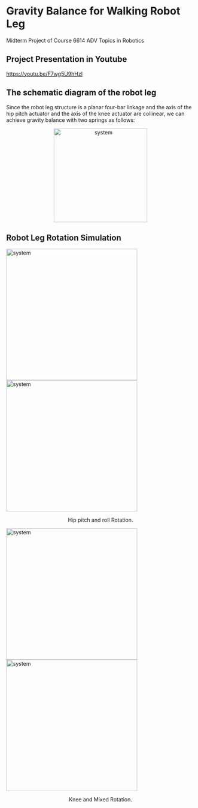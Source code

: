 # Gravity Balance for Walking Robot Leg
Midterm Project of Course 6614 ADV Topics in Robotics

## Project Presentation in Youtube
https://youtu.be/F7wg5U9hHzI

## The schematic diagram of the robot leg
Since the robot leg structure is a planar four-bar linkage and the axis of the hip pitch actuator and the axis of the knee actuator are collinear, we can achieve gravity balance with two springs as follows:

<p align="center">
    <img src="https://github.com/Qincheng-Sheng/Gravity_Balance_Robot_Leg/blob/main/pictures/structure.png" alt="system" width= "250">
</p>


## Robot Leg Rotation Simulation

<div class="box">
        <img src="https://github.com/Qincheng-Sheng/Gravity_Balance_Robot_Leg/blob/main/pictures/hip_pitch.gif" alt="system" width= "350" />
        <img src="https://github.com/Qincheng-Sheng/Gravity_Balance_Robot_Leg/blob/main/pictures/hip_roll.gif" alt="system" width= "350" />
        <p align ="center">
            Hip pitch and roll Rotation. 
        </p>
  </div>

<div class="box">
        <img src="https://github.com/Qincheng-Sheng/Gravity_Balance_Robot_Leg/blob/main/pictures/knee.gif" alt="system" width= "350" />
        <img src="https://github.com/Qincheng-Sheng/Gravity_Balance_Robot_Leg/blob/main/pictures/mixed.gif" alt="system" width= "350" />
        <p align ="center">
            Knee and Mixed Rotation. 
        </p>
  </div>
